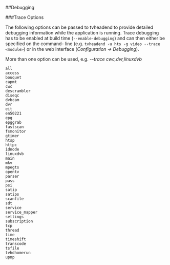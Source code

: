##Debugging

###Trace Options

The following options can be passed to tvheadend to provide detailed debugging 
information while the application is running. Trace debugging has to be enabled
at build time (`--enable-debugging`) and can then either be specified on the command-
line (e.g. `tvheadend -u hts -g video --trace <module>`) or in the web interface (_Configuration -> Debugging_).

More than one option can be used, e.g. _--trace cwc,dvr,linuxdvb_

```no-highlight
all
access
bouquet
capmt
cwc
descrambler
diseqc
dvbcam
dvr
eit
en50221
epg
epggrab
fastscan
fsmonitor
gtimer
htsp
httpc
idnode
linuxdvb
main
mkv
mpegts
opentv
parser
pass
psi
satip
satips
scanfile
sdt
service
service_mapper
settings
subscription
tcp
thread
time
timeshift
transcode
tsfile
tvhdhomerun
upnp
```
